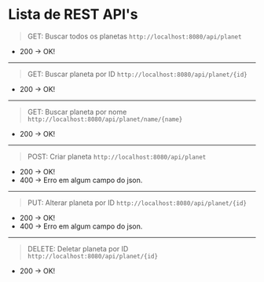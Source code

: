**Lista de REST API's**
===
> GET: Buscar todos os planetas
`http://localhost:8080/api/planet` 

- 200 -> OK!
---
> GET: Buscar planeta por ID
`http://localhost:8080/api/planet/{id}`

- 200 -> OK!
---
> GET: Buscar planeta por nome
`http://localhost:8080/api/planet/name/{name}`

- 200 -> OK!
---
> POST: Criar planeta
`http://localhost:8080/api/planet`

- 200 -> OK!
- 400 -> Erro em algum campo do json.
---
> PUT: Alterar planeta por ID
`http://localhost:8080/api/planet/{id}`

- 200 -> OK!
- 400 -> Erro em algum campo do json.
---
> DELETE: Deletar planeta por ID
`http://localhost:8080/api/planet/{id}`

- 200 -> OK!
